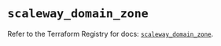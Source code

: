 # `scaleway_domain_zone`

Refer to the Terraform Registry for docs: [`scaleway_domain_zone`](https://registry.terraform.io/providers/scaleway/scaleway/2.59.0/docs/resources/domain_zone).
